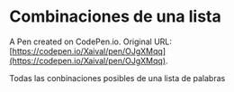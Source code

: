 # Combinaciones de una lista

A Pen created on CodePen.io. Original URL: [https://codepen.io/Xaival/pen/OJgXMqq](https://codepen.io/Xaival/pen/OJgXMqq).

Todas las conbinaciones posibles de una lista de palabras
